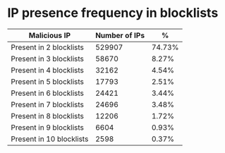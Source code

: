 # IP presence frequency in blocklists
| Malicious IP | Number of IPs | % |
|----|----|----|
| Present in 2 blocklists | 529907 | 74.73% |
| Present in 3 blocklists | 58670 | 8.27% |
| Present in 4 blocklists | 32162 | 4.54% |
| Present in 5 blocklists | 17793 | 2.51% |
| Present in 6 blocklists | 24421 | 3.44% |
| Present in 7 blocklists | 24696 | 3.48% |
| Present in 8 blocklists | 12206 | 1.72% |
| Present in 9 blocklists | 6604 | 0.93% |
| Present in 10 blocklists | 2598 | 0.37% |
